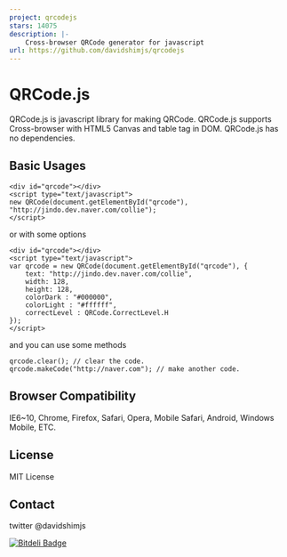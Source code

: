 ```yaml
---
project: qrcodejs
stars: 14075
description: |-
    Cross-browser QRCode generator for javascript
url: https://github.com/davidshimjs/qrcodejs
---
```


# QRCode.js
QRCode.js is javascript library for making QRCode. QRCode.js supports Cross-browser with HTML5 Canvas and table tag in DOM.
QRCode.js has no dependencies.

## Basic Usages
```
<div id="qrcode"></div>
<script type="text/javascript">
new QRCode(document.getElementById("qrcode"), "http://jindo.dev.naver.com/collie");
</script>
```

or with some options

```
<div id="qrcode"></div>
<script type="text/javascript">
var qrcode = new QRCode(document.getElementById("qrcode"), {
	text: "http://jindo.dev.naver.com/collie",
	width: 128,
	height: 128,
	colorDark : "#000000",
	colorLight : "#ffffff",
	correctLevel : QRCode.CorrectLevel.H
});
</script>
```

and you can use some methods

```
qrcode.clear(); // clear the code.
qrcode.makeCode("http://naver.com"); // make another code.
```

## Browser Compatibility
IE6~10, Chrome, Firefox, Safari, Opera, Mobile Safari, Android, Windows Mobile, ETC.

## License
MIT License

## Contact
twitter @davidshimjs

[![Bitdeli Badge](https://d2weczhvl823v0.cloudfront.net/davidshimjs/qrcodejs/trend.png)](https://bitdeli.com/free "Bitdeli Badge")


